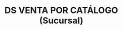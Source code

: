 ---
title: "DS VENTA POR CATÁLOGO (Sucursal)"
url: /azogues/ds-venta-por-catalogo-sucursal/
shop: ropa
---